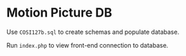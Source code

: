 # Motion Picture DB

Use `COSI127b.sql` to create schemas and populate database.

Run `index.php` to view front-end connection to database.